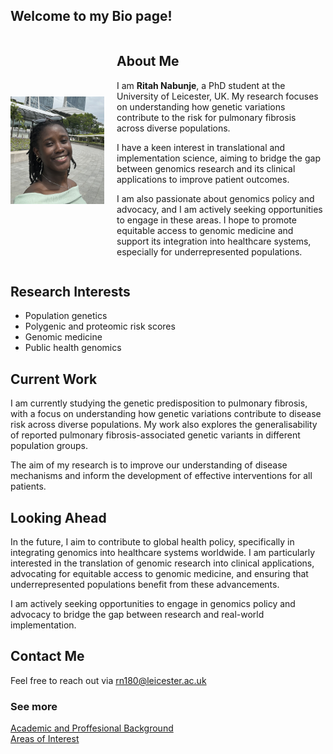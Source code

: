 ## Welcome to my Bio page! 
  
<div style="display: flex; align-items: center;">
  <img src="./profile.jpg" alt="Profile Picture" width="150" style="margin-right: 20px;" />

  <div>
  <h2>About Me</h2>
  <p>
    I am <strong>Ritah Nabunje</strong>, a PhD student at the University of Leicester, UK. My research focuses on understanding how genetic variations contribute to the risk for pulmonary fibrosis across diverse populations.
  </p>
  <p>
    I have a keen interest in translational and implementation science, aiming to bridge the gap between genomics research and its clinical applications to improve patient outcomes.
  </p>
  <p>
    I am also passionate about genomics policy and advocacy, and I am actively seeking opportunities to engage in these areas. I hope to promote equitable access to genomic medicine and support its integration into healthcare systems, especially for underrepresented populations.
  </p>
  </div>
</div>


## Research Interests
- Population genetics
- Polygenic and proteomic risk scores
- Genomic medicine
- Public health genomics

## Current Work
I am currently studying the genetic predisposition to pulmonary fibrosis, with a focus on understanding how genetic variations contribute to disease risk across diverse populations. My work also explores the generalisability of reported pulmonary fibrosis-associated genetic variants in different population groups.  

The aim of my research is to improve our understanding of disease mechanisms and inform the development of effective interventions for all patients. 

## Looking Ahead
In the future, I aim to contribute to global health policy, specifically in integrating genomics into healthcare systems worldwide. I am particularly interested in the translation of genomic research into clinical applications, advocating for equitable access to genomic medicine, and ensuring that underrepresented populations benefit from these advancements.  

I am actively seeking opportunities to engage in genomics policy and advocacy to bridge the gap between research and real-world implementation.

## Contact Me
Feel free to reach out via [rn180@leicester.ac.uk](mailto:rn180@leicester.ac.uk) 

### See more  
[Academic and Proffesional Background](./background.md)  
[Areas of Interest](./interests.md)

